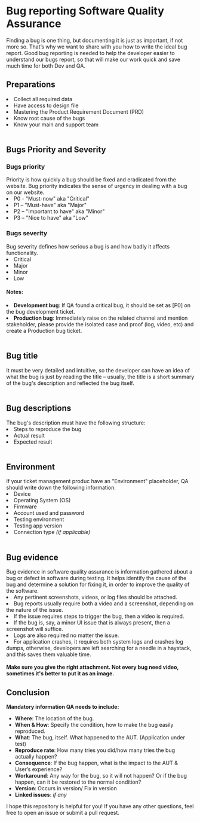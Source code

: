 <h1><b>Bug reporting Software Quality Assurance</b></h1>

Finding a bug is one thing, but documenting it is just as important, if not more so. That’s why we want to share with you how to write the ideal bug report. Good bug reporting is needed to help the developer easier to understand our bugs report, so that will make our work quick and save much time for both Dev and QA.


<h2><b>Preparations</b></h2>
<li>Collect all required data</li>
<li>Have access to design file</li>
<li>Mastering the Product Requirement Document (PRD)</li>
<li>Know root cause of the bugs</li>
<li>Know your main and support team</li>

</br>

<h2><b>Bugs Priority and Severity</b></h2>

<h3><b>Bugs priority</b></h3>
Priority is how quickly a bug should be fixed and eradicated from the website. Bug priority indicates the sense of urgency in dealing with a bug on our website.
<li>P0 - "Must-now" aka "Critical"</li> 
<li>P1 – "Must-have" aka "Major"</li> 
<li>P2 – "Important to have" aka "Minor"</li> 
<li>P3 – "Nice to have" aka "Low"</li>

<h3><b>Bugs severity</b></h3>
Bug severity defines how serious a bug is and how badly it affects functionality.
<li>Critical</li> 
<li>Major</li> 
<li>Minor</li> 
<li>Low</li>

<h4>Notes:</h4>
<li><b>Development bug</b>: If QA found a critical bug, it should be set as [P0] on the bug development ticket.</li>
<li><b>Production bug</b>: Immediately raise on the related channel and mention stakeholder, please provide the isolated case and proof (log, video, etc) and create a Production bug ticket.</li> 

</br>
<h2><b>Bug title</b></h2>
It must be very detailed and intuitive, so the developer can have an idea of what the bug is just by reading the title  –  usually, the title is a short summary of the bug's description and reflected the bug itself.

</br>
</br>
<h2><b>Bug descriptions</b></h2>
The bug's description must have the following structure:
<li>Steps to reproduce the bug</li>
<li>Actual result</li>
<li>Expected result</li>

</br>
<h2><b>Environment</b></h2>
If your ticket management produc have an "Environment" placeholder, QA should write down the following information:
<li>Device</li>
<li>Operating System (OS)</li>
<li>Firmware</li>
<li>Account used and password</li>
<li>Testing environment</li>
<li>Testing app version</li>
<li>Connection type <i>(if applicable)</i></li>


</br>
<h2><b>Bug evidence</b></h2>
Bug evidence in software quality assurance is information gathered about a bug or defect in software during testing. It helps identify the cause of the bug and determine a solution for fixing it, in order to improve the quality of the software.

<li>Any pertinent screenshots, videos, or log files should be attached.</li>
<li>Bug reports usually require both a video and a screenshot, depending on the nature of the issue.</li>
<li>If the issue requires steps to trigger the bug, then a video is required.</li>
<li>If the bug is, say, a minor UI issue that is always present, then a screenshot will suffice.</li>
<li>Logs are also required no matter the issue.</li>
<li>For application crashes, it requires both system logs and crashes log dumps, otherwise, developers are left searching for a needle in a haystack, and this saves them valuable time.</li>
</br>
<b>Make sure you give the right attachment. Not every bug need video, sometimes it's better to put it as an image.</b>

</br>
<h2><b>Conclusion</b></h2>
<b>Mandatory information QA needs to include:</b>

* <b>Where</b>: The location of the bug.
* <b>When & How</b>: Specify the condition, how to make the bug easily reproduced.
* <b>What</b>: The bug, itself. What happened to the AUT. (Application under test)
* <b>Reproduce rate</b>: How many tries you did/how many tries the bug actually happen?
* <b>Consequence</b>: If the bug happen, what is the impact to the AUT & User’s experience?
* <b>Workaround</b>: Any way for the bug, so it will not happen? Or if the bug happen, can it be restored to the normal condition?
* <b>Version</b>: Occurs in version/ Fix in version
* <b>Linked issues</b>: <i>if any</i>

I hope this repository is helpful for you! If you have any other questions, feel free to open an issue or submit a pull request.
